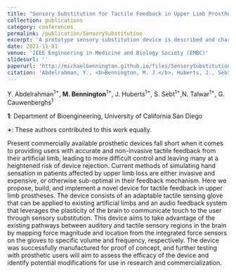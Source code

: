 ```yaml
---
title: "Sensory Substitution for Tactile Feedback in Upper Limb Prostheses"
collection: publications
category: conferences
permalink: /publication/SensorySubstitution
excerpt: 'A prototype sensory substitution device is described and characterized for tactile feedback in upper limb prostheses.'
date: 2021-11-01
venue: 'IEEE Engineering in Medicine and Biology Society (EMBC)'
slidesurl: ''
paperurl: 'http://michaelbennington.github.io/files/SensorySubstitution.pdf'
citation: 'Abdelrahman, Y., <b>Bennington, M. J.</b>, Huberts, J., Sebt, Talwar, et al. (2021). &quot;Sensory Substitution for Tactile Feedback in Upper Limb Prostheses.&quot; <i>IEEE EMBC 2021</i>. 1(1).'
---
```


Y. Abdelrahman<SUP>1+</SUP>, <b>M. Bennington</b><SUP>1+</SUP>, J. Huberts<SUP>1+</SUP>, S. Sebt<SUP>1+</SUP>,N. Talwar<SUP>1+</SUP>, G. Cauwenberghs<SUP>1</SUP>

<b>1</b>: Department of Bioengineering, University of California San Diego

<b>+</b>: These authors contributed to this work equally.

Present commercially available prosthetic devices fall short when it comes to providing users with accurate and non-invasive tactile feedback from their artificial limb, leading to more difficult control and leaving many at a heightened risk of device rejection. Current methods of simulating hand sensation in patients affected by upper limb loss are either invasive and expensive, or otherwise sub-optimal in their feedback mechanism. Here we propose, build, and implement a novel device for tactile feedback in upper limb prostheses. The device consists of an adaptable tactile sensing glove that can be applied to existing artificial limbs and an audio feedback system that leverages the plasticity of the brain to communicate touch to the user through sensory substitution. This device aims to take advantage of the existing pathways between auditory and tactile sensory regions in the brain by mapping force magnitude and location from the integrated force sensors on the gloves to specific volume and frequency, respectively. The device was successfully manufactured for proof of concept, and further testing with prosthetic users will aim to assess the efficacy of the device and identify potential modifications for use in research and commercialization.